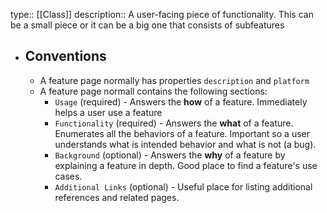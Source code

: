 type:: [[Class]]
description:: A user-facing piece of functionality. This can be a small piece or it can be a big one that consists of subfeatures

- ## Conventions
	- A feature page normally has properties `description` and `platform`
	- A feature page normall contains the following sections:
		- `Usage` (required) - Answers the **how** of a feature. Immediately helps a user use a feature
		- `Functionality` (required) - Answers the **what** of a feature. Enumerates all the behaviors of a feature. Important so a user understands what is intended behavior and what is not (a bug).
		- `Background` (optional) - Answers the **why** of a feature by explaining a feature in depth. Good place to find a feature's use cases.
		- `Additional Links` (optional) - Useful place for listing additional references and related pages.